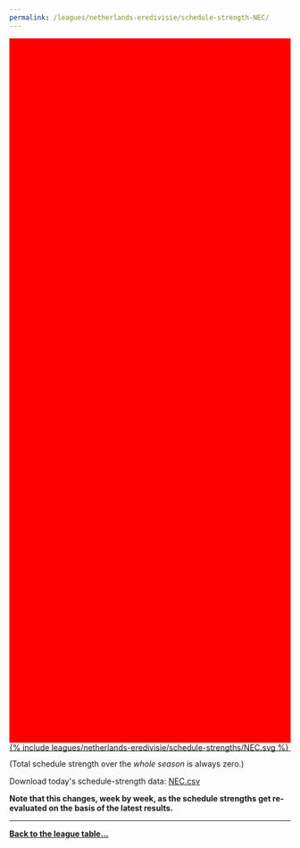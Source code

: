 ```yaml
---
permalink: /leagues/netherlands-eredivisie/schedule-strength-NEC/
---
```


<style>
.svg-wrap {
    background-color:red;
    height:0;
    padding-top:250%; /* 350px/550px */
    position: relative;
}

svg {
    background-color: white;
    height: 100%;
    display:block;
    width: 100%;
    position: absolute;
    top:0;
    left:0;
}
</style>


<div class="svg-wrap">
{% include leagues/netherlands-eredivisie/schedule-strengths/NEC.svg %}
</div>

-----

(Total schedule strength over the *whole season* is always zero.)


Download today's schedule-strength data: [NEC.csv](/assets/leagues/netherlands-eredivisie/2023/schedule-strengths/NEC.csv)

**Note that this changes, week by week, as the schedule strengths get re-evaluated on the
basis of the latest results.**

-----

[**Back to the league table...**](/leagues/netherlands-eredivisie)



